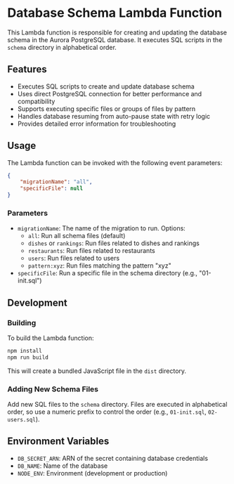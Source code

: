 # Database Schema Lambda Function

This Lambda function is responsible for creating and updating the database schema in the Aurora PostgreSQL database. It executes SQL scripts in the `schema` directory in alphabetical order.

## Features

- Executes SQL scripts to create and update database schema
- Uses direct PostgreSQL connection for better performance and compatibility
- Supports executing specific files or groups of files by pattern
- Handles database resuming from auto-pause state with retry logic
- Provides detailed error information for troubleshooting

## Usage

The Lambda function can be invoked with the following event parameters:

```json
{
    "migrationName": "all",
    "specificFile": null
}
```

### Parameters

- `migrationName`: The name of the migration to run. Options:
    - `all`: Run all schema files (default)
    - `dishes` or `rankings`: Run files related to dishes and rankings
    - `restaurants`: Run files related to restaurants
    - `users`: Run files related to users
    - `pattern:xyz`: Run files matching the pattern "xyz"
- `specificFile`: Run a specific file in the schema directory (e.g., "01-init.sql")

## Development

### Building

To build the Lambda function:

```bash
npm install
npm run build
```

This will create a bundled JavaScript file in the `dist` directory.

### Adding New Schema Files

Add new SQL files to the `schema` directory. Files are executed in alphabetical order, so use a numeric prefix to control the order (e.g., `01-init.sql`, `02-users.sql`).

## Environment Variables

- `DB_SECRET_ARN`: ARN of the secret containing database credentials
- `DB_NAME`: Name of the database
- `NODE_ENV`: Environment (development or production)
